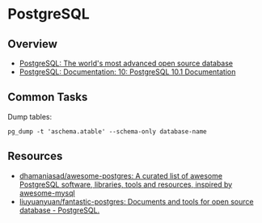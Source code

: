 # PostgreSQL

## Overview

- [PostgreSQL: The world's most advanced open source database](https://www.postgresql.org/)
- [PostgreSQL: Documentation: 10: PostgreSQL 10.1 Documentation](https://www.postgresql.org/docs/10/static/index.html)

## Common Tasks

Dump tables:

    pg_dump -t 'aschema.atable' --schema-only database-name

## Resources

- [dhamaniasad/awesome-postgres: A curated list of awesome PostgreSQL software, libraries, tools and resources, inspired by awesome-mysql](https://github.com/dhamaniasad/awesome-postgres)
- [liuyuanyuan/fantastic-postgres: Documents and tools for open source database - PostgreSQL.](https://github.com/liuyuanyuan/fantastic-postgres)
